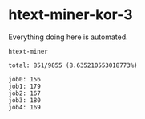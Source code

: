 # htext-miner-kor-3

Everything doing here is automated.

```
htext-miner

total: 851/9855 (8.635210553018773%)

job0: 156
job1: 179
job2: 167
job3: 180
job4: 169
```